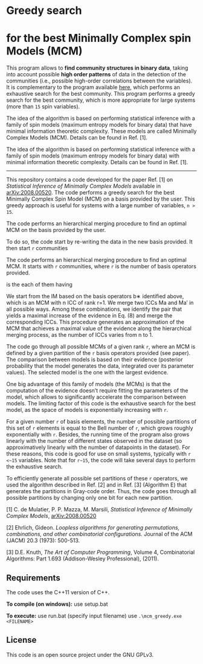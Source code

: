 # Greedy search
# for the best Minimally Complex spin Models (MCM)

This program allows to **find community structures in binary data**, taking into account possible **high order patterns** of data in the detection of the communities (i.e., possible high-order correlations between the variables). It is complementary to the program available [here](https://github.com/clelidm/MinCompSpin), which performs an exhaustive search for the best community. This program performs a greedy search for the best community, which is more appropriate for large systems (more than `15` spin variables).


The idea of the algorithm is based on performing statistical inference with a family of spin models (maximum entropy models for binary data) that have minimal information theoretic complexity. These models are called Minimally Complex Models (MCM). Details can be found in Ref. [1].

The idea of the algorithm is based on performing statistical inference with a family of spin models (maximum entropy models for binary data) with minimal information theoretic complexity. Details can be found in Ref. [1].

----

This repository contains a code developed for the paper Ref. [1] on *Statistical Inference of Minimally Complex Models* available in [arXiv:2008.00520](https://arxiv.org/abs/2008.00520). The code performs a greedy search for the best Minimally Complex Spin Model (MCM) on a basis provided by the user. This greedy approach is useful for systems with a large number of variables, `n > 15`. 

The code performs an hierarchical merging procedure to find an optimal MCM on the basis provided by the user.

To do so, the code start by re-writing the data in the new basis provided. It then start `r` communities

The code performs an hierarchical merging procedure to find an optimal MCM. It starts with `r` communities, where `r` is the number of basis operators provided.

is the each of them having 


We start from the IM based on the basis operators b∗ identified above, which is an MCM with n ICC of rank r=1. We merge two ICCs Ma and Ma′ in all possible ways. Among these combinations, we identify the pair that yields a maximal increase of the evidence in Eq. (8) and merge the corresponding ICCs. This procedure generates an approximation of the MCM that achieves a maximal value of the evidence along the hierarchical merging process, as the number of ICCs varies from n to 1.

The code go through all possible MCMs of a given rank `r`, where an MCM is defined by a given partition of the `r` basis operators provided (see paper). The comparison between models is based on their evidence (posterior probability that the model generates the data, integrated over its parameter values). The selected model is the one with the largest evidence.

One big advantage of this family of models (the MCMs) is that the computation of the evidence doesn’t require fitting the parameters of the model, which allows to significantly accelerate the comparison between models. The limiting factor of this code is the exhaustive search for the best model, as the space of models is exponentially increasing with `r`.

For a given number `r` of basis elements, the number of possible partitions of this set of `r` elements is equal to the Bell number of `r`, which grows roughly exponentially with `r`. Besides, the running time of the program also grows linearly with the number of different states observed in the dataset (so approximatively linearly with the number of datapoints in the dataset). For these reasons, this code is good for use on small systems, typically with `r <~15` variables. Note that for `r~15`, the code will take several days to perform the exhaustive search.

To efficiently generate all possible set partitions of these `r` operators, we used the algorithm described in Ref. [2] and in Ref. [3] (Algorithm E) that generates the partitions in Gray-code order. Thus, the code goes through all possible partitions by changing only one bit for each new partition. 

[1]  C. de Mulatier, P. P. Mazza, M. Marsili, *Statistical Inference of Minimally Complex Models*, [arXiv:2008.00520](https://arxiv.org/abs/2008.00520)

[2]  Ehrlich, Gideon. *Loopless algorithms for generating permutations, combinations, and other combinatorial configurations.* Journal of the ACM (JACM) 20.3 (1973): 500-513.

[3]  D.E. Knuth, *The Art of Computer Programming*, Volume 4, Combinatorial Algorithms: Part 1.693 (Addison-Wesley Professional), (2011).

## Requirements

The code uses the C++11 version of C++.

**To compile (on windows):** 
use setup.bat

**To execute:** 
use run.bat (specify input filename)
use `.\mcm_greedy.exe <FILENAME>` 

## License

This code is an open source project under the GNU GPLv3.
